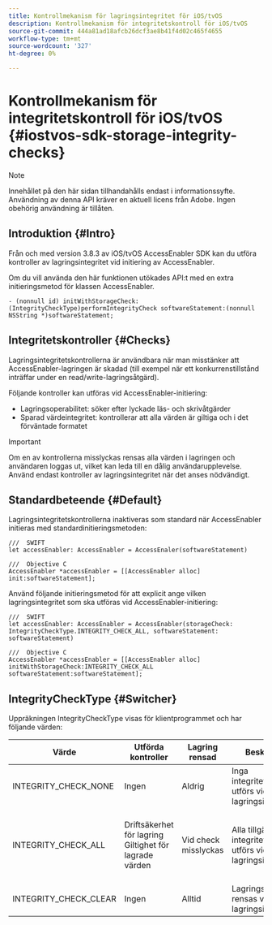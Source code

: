 ```yaml
---
title: Kontrollmekanism för lagringsintegritet för iOS/tvOS
description: Kontrollmekanism för integritetskontroll för iOS/tvOS
source-git-commit: 444a81ad18afcb26dcf3ae8b41f4d02c465f4655
workflow-type: tm+mt
source-wordcount: '327'
ht-degree: 0%

---
```


# Kontrollmekanism för integritetskontroll för iOS/tvOS {#iostvos-sdk-storage-integrity-checks}

>[!NOTE]
>
>Innehållet på den här sidan tillhandahålls endast i informationssyfte. Användning av denna API kräver en aktuell licens från Adobe. Ingen obehörig användning är tillåten.

## Introduktion {#Intro}

Från och med version 3.8.3 av iOS/tvOS AccessEnabler SDK kan du utföra kontroller av lagringsintegritet vid initiering av AccessEnabler.

Om du vill använda den här funktionen utökades API:t med en extra initieringsmetod för klassen AccessEnabler.

```
- (nonnull id) initWithStorageCheck:(IntegrityCheckType)performIntegrityCheck softwareStatement:(nonnull NSString *)softwareStatement;
```


## Integritetskontroller {#Checks}

Lagringsintegritetskontrollerna är användbara när man misstänker att AccessEnabler-lagringen är skadad (till exempel när ett konkurrenstillstånd inträffar under en read/write-lagringsåtgärd).

Följande kontroller kan utföras vid AccessEnabler-initiering:
- Lagringsoperabilitet: söker efter lyckade läs- och skrivåtgärder
- Sparad värdeintegritet: kontrollerar att alla värden är giltiga och i det förväntade formatet

>[!IMPORTANT]
> 
>Om en av kontrollerna misslyckas rensas alla värden i lagringen och användaren loggas ut, vilket kan leda till en dålig användarupplevelse. Använd endast kontroller av lagringsintegritet när det anses nödvändigt.


## Standardbeteende {#Default}

Lagringsintegritetskontrollerna inaktiveras som standard när AccessEnabler initieras med standardinitieringsmetoden:

```
///  SWIFT
let accessEnabler: AccessEnabler = AccessEnaler(softwareStatement)

///  Objective C
AccessEnabler *accessEnabler = [[AccessEnabler alloc] init:softwareStatement];
```

Använd följande initieringsmetod för att explicit ange vilken lagringsintegritet som ska utföras vid AccessEnabler-initiering:

```
///  SWIFT
let accessEnabler: AccessEnabler = AccessEnabler(storageCheck: IntegrityCheckType.INTEGRITY_CHECK_ALL, softwareStatement: softwareStatement)

///  Objective C
AccessEnabler *accessEnabler = [[AccessEnabler alloc] initWithStorageCheck:INTEGRITY_CHECK_ALL softwareStatement:softwareStatement];
```


## IntegrityCheckType {#Switcher}

Uppräkningen IntegrityCheckType visas för klientprogrammet och har följande värden:

| Värde | Utförda kontroller | Lagring rensad | Beskrivning | Rekommenderat användningsfall |
|-----------------------|-----------------------------------------------------|-----------------|------------------------------------------------------------------------|--------------------------------------------------------------------------------------------------------------------------|
| INTEGRITY_CHECK_NONE | Ingen | Aldrig | Inga integritetskontroller utförs vid lagringsinitiering | När SDK-flödena fungerar som förväntat |
| INTEGRITY_CHECK_ALL | Driftsäkerhet för lagring <br/> Giltighet för lagrade värden | Vid check misslyckas | Alla tillgängliga integritetskontroller utförs vid lagringsinitiering | När SDK-lagring misstänks vara skadad. <br/> Om integritetskontrollerna misslyckas loggas användaren ut |
| INTEGRITY_CHECK_CLEAR | Ingen | Alltid | Lagringsutrymmet rensas vid lagringsinitiering | När SDK-flödena inte kan slutföras som förväntat |
